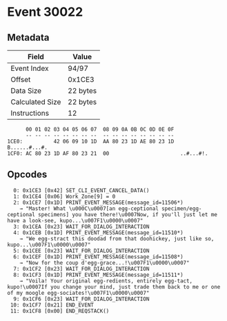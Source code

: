 # Event 30022

## Metadata

| Field           | Value    |
|-----------------|----------|
| Event Index     | 94/97    |
| Offset          | 0x1CE3   |
| Data Size       | 22 bytes |
| Calculated Size | 22 bytes |
| Instructions    | 12       |

```
      00 01 02 03 04 05 06 07  08 09 0A 0B 0C 0D 0E 0F
      -- -- -- -- -- -- -- --  -- -- -- -- -- -- -- --
1CE0:          42 06 09 10 1D  AA 80 23 1D AE 80 23 1D     B......#...#.
1CF0: AC 80 23 1D AF 80 23 21  00                       ..#...#!.       
```

## Opcodes

```
  0: 0x1CE3 [0x42] SET_CLI_EVENT_CANCEL_DATA()
  1: 0x1CE4 [0x06] Work_Zone[9] = 0
  2: 0x1CE7 [0x1D] PRINT_EVENT_MESSAGE(message_id=11506*)
    → "Master! What \u000C\u0007[an egg-ceptional specimen/egg-ceptional specimens] you have there!\u0007Now, if you'll just let me have a look-see, kupo...\u007F1\u0000\u0007"
  3: 0x1CEA [0x23] WAIT_FOR_DIALOG_INTERACTION
  4: 0x1CEB [0x1D] PRINT_EVENT_MESSAGE(message_id=11510*)
    → "We egg-stract this doodad from that doohickey, just like so, kupo...\u007F1\u0000\u0007"
  5: 0x1CEE [0x23] WAIT_FOR_DIALOG_INTERACTION
  6: 0x1CEF [0x1D] PRINT_EVENT_MESSAGE(message_id=11508*)
    → "Now for the coup d'egg-grace...!\u007F1\u0000\u0007"
  7: 0x1CF2 [0x23] WAIT_FOR_DIALOG_INTERACTION
  8: 0x1CF3 [0x1D] PRINT_EVENT_MESSAGE(message_id=11511*)
    → "Voila! Your original egg-redients, entirely egg-tact, kupo!\u0007If you change your mind, just trade them back to me or one of my moogle egg-sociates!\u007F1\u0000\u0007"
  9: 0x1CF6 [0x23] WAIT_FOR_DIALOG_INTERACTION
 10: 0x1CF7 [0x21] END_EVENT
 11: 0x1CF8 [0x00] END_REQSTACK()
```
